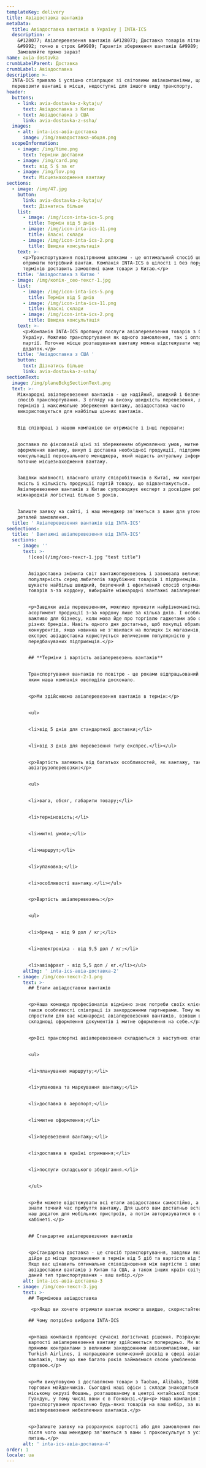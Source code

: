```yaml
---
templateKey: delivery
title: Авіадоставка вантажів
metaData:
  title: Авіадоставка вантажів в Україну | INTA-ICS
  description: >
    &#128077; Авіаперевезення вантажів &#128073; Доставка товарів літаком
    &#9992; точно в строк &#9989; Гарантія збереження вантажів &#9989;
    Замовляйте прямо зараз!
name: avia-dostavka
crumbLabelParent: Доставка
crumbLabel: Авіадоставка
description: >-
  INTA-ICS тривало і успішно співпрацює зі світовими авіакомпаніями, що дозволяє
  перевозити вантажі в місця, недоступні для іншого виду транспорту.
header:
  buttons:
    - link: avia-dostavka-z-kytaju/
      text: Авіадоставка з Китаю
    - text: Авіадоставка з США
      link: avia-dostavka-z-ssha/
  images:
    - alt: inta-ics-авіа-доставка
      image: /img/авиадоставка-общая.png
  scopeInformation:
    - image: /img/time.png
      text: Терміни доставки
    - image: /img/card.png
      text: від 5 $ за кг
    - image: /img/lov.png
      text: Місцезнаходження вантажу
sections:
  - image: /img/47.jpg
    button:
      link: avia-dostavka-z-kytaju/
      text: Дізнатись більше
    list:
      - image: /img/icon-inta-ics-5.png
        title: Термін від 5 днів
      - image: /img/icon-inta-ics-11.png
        title: Власні склади
      - image: /img/icon-inta-ics-2.png
        title: Швидка консультація
    text: >-
      <p>Транспортування повітряними шляхами - це оптимальний спосіб швидко
      отримати потрібний вантаж. Компанія INTA-ICS в цілості і без порушення
      термінів доставить замовлені вами товари з Китаю.</p>
    title: 'Авіадоставка з Китаю '
  - image: /img/копія-_сео-текст-1.jpg
    list:
      - image: /img/icon-inta-ics-5.png
        title: Термін від 5 днів
      - image: /img/icon-inta-ics-11.png
        title: Власні склади
      - image: /img/icon-inta-ics-2.png
        title: Швидка консультація
    text: >-
      <p>Компанія INTA-ICS пропонує послуги авіаперевезення товарів з США в
      Україну. Можливо транспортування як одного замовлення, так і оптової
      партії. Поточне місце розташування вантажу можна відстежувати через
      додаток.</p>
    title: 'Авіадоставка з США '
    button:
      text: Дізнатись більше
      link: avia-dostavka-z-ssha/
sectionText:
  image: /img/planeBckgSectionText.png
  text: >-
    Міжнародні авіаперевезення вантажів - це надійний, швидкий і безпечний
    спосіб транспортування. З огляду на високу швидкість перевезення, дотримання
    термінів і максимальне збереження вантажу, авіадоставка часто
    використовується для найбільш цінних вантажів.


    Від співпраці з нашою компанією ви отримаєте і інші переваги:


    доставка по фіксованій ціні зі збереженням обумовлених умов, митне
    оформлення вантажу, викуп і доставка необхідної продукції, підтримка і
    консультації персонального менеджера, який надасть актуальну інформацію про
    поточне місцезнаходження вантажу.


    Завдяки наявності власного штату співробітників в Китаї, ми контролюємо
    якість і кількість продукції партій товару, що відвантажується.
    Авіаперевезення вантажів з Китаю супроводжує експерт з досвідом роботи в
    міжнародній логістиці більше 5 років.


    Залиште заявку на сайті, і наш менеджер зв'яжеться з вами для уточнення
    деталей замовлення.
  title: ' Авіаперевезення вантажів від INTA-ICS'
seoSections:
  title: ' Вантажні авіаперевезення від INTA-ICS'
  sections:
    - image: ''
      text: >-
        ![сео](/img/сео-текст-1.jpg "test title")


        Авіадоставка змінила світ вантажоперевезень і завоювала величезну
        популярність серед любителів зарубіжних товарів і підприємців. Якщо ви
        шукаєте найбільш швидкий, безпечний і ефективний спосіб отримання
        товарів з-за кордону, вибирайте міжнародні вантажні авіаперевезення.


        <p>Завдяки авіа перевезенням, можливо привезти найрізноманітніший
        асортимент продукції з-за кордону лише за кілька днів. І особливо це
        важливо для бізнесу, коли мова йде про торгівлю гаджетами або одягом
        різних брендів. Навіть одного дня достатньо, щоб покупці обрали
        конкурентів, якщо новинка не з'явилася на полицях їх магазинів, тому
        експрес авіадоставка користується величезною популярністю у
        передбачуваних підприємців.</p>


        ## **Терміни і вартість авіаперевезень вантажів**


        Транспортування вантажів по повітрю - це роками відпрацьований механізм,
        яким наша компанія оволоділа досконало.


        <p>Ми здійснюємо авіаперевезення вантажів в термін:</p>


        <ul>


        <li>від 5 днів для стандартної доставки;</li>


        <li>від 3 днів для перевезення типу експрес.</li></ul>


        <p>Вартість залежить від багатьох особливостей, як вантажу, так і самої
        авіагрузоперевозки:</p>


        <ul>


        <li>вага, обсяг, габарити товару;</li>


        <li>терміновість;</li>


        <li>митні умови;</li>


        <li>маршрут;</li>


        <li>упаковка;</li>


        <li>особливості вантажу.</li></ul>


        <p>Вартість авіаперевезень:</p>


        <ul>


        <li>бренд - від 9 дол / кг;</li>


        <li>електроніка - від 9,5 дол / кг;</li>


        <li>авіафрахт - від 5,5 дол / кг.</li></ul>
      altImg: ' inta-ics-авіа-доставка-2'
    - image: /img/сео-текст-2-1.png
      text: >-
        ## Етапи авіадоставки вантажів


        <p>Наша команда професіоналів відмінно знає потреби своїх клієнтів, а
        також особливості співпраці із закордонними партнерами. Тому ми
        спростили для вас міжнародні авіаперевезення вантажів, взявши всі
        складнощі оформлення документів і митне оформлення на себе.</p>


        <p>Всі транспортні авіаперевезення складаються з наступних етапів:</p>


        <ul>


        <li>планування маршруту;</li>


        <li>упаковка та маркування вантажу;</li>


        <li>доставка в аеропорт;</li>


        <li>митне оформлення;</li>


        <li>перевезення вантажу;</li>


        <li>доставка в країні отримання;</li>


        <li>послуги складського зберігання.</li>


        </ul>


        <p>Ви можете відстежувати всі етапи авіадоставки самостійно, а також
        знати точний час прибуття вантажу. Для цього вам достатньо встановити
        наш додаток для мобільних пристроїв, а потім авторизуватися в особистому
        кабінеті.</p>


        ## Стандартне авіаперевезення вантажів


        <p>Стандартна доставка - це спосіб транспортування, завдяки якому товар
        дійде до місця призначення в термін від 5 діб та вартістю від 5,5 $/кг.
        Якщо вас цікавить оптимальне співвідношення між вартістю і швидкістю
        авіадоставки вантажів з Китаю та США, а також інших країн світу, тоді
        даний тип транспортування - ваш вибір.</p>
      alt: inta-ics-авіа-доставка-3
    - image: /img/сео-текст-3.jpg
      text: >-
        ## Термінова авіадоставка

         <p>Якщо ви хочете отримати вантаж якомога швидше, скористайтеся послугою транспортування вантажів типу авіа експрес. Мається на увазі швидка доставка в Київ терміном від 3 днів.</p>

        ## Чому потрібно вибрати INTA-ICS


        <p>Наша компанія пропонує сучасні логістичні рішення. Розрахунок
        вартості авіаперевезення вантажу здійснюється попередньо. Ми володіємо
        прямими контрактами з великими закордонними авіакомпаніями, наприклад,
        Turkish Airlines, і напрацювали величезний досвід в сфері авіаперевезень
        вантажів, тому що вже багато років займаємося своєю улюбленою
        справою.</p>


        <p>Ми викуповуємо і доставляємо товари з Taobao, Alibaba, 1688 та інших
        торгових майданчиків. Сьогодні наші офіси і склади знаходяться в
        міському окрузі Фошань, розташованому в центрі китайської провінції
        Гуандун, у тому числі вони є в Гонконзі.</p><p> Наша компанія здійснює
        транспортування практично будь-яких товарів на ваш вибір, за винятком
        авіаперевезення небезпечних вантажів.</p>


        <p>Залиште заявку на розрахунок вартості або для замовлення послуги,
        після чого наш менеджер зв'яжеться з вами і проконсультує з усіх
        питань.</p>
      alt: ' inta-ics-авіа-доставка-4'
order: 1
locale: ua
---
```

